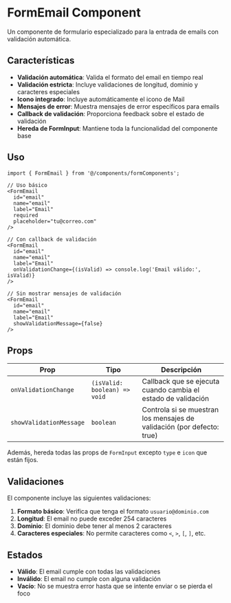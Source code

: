 # FormEmail Component

Un componente de formulario especializado para la entrada de emails con validación automática.

## Características

- **Validación automática**: Valida el formato del email en tiempo real
- **Validación estricta**: Incluye validaciones de longitud, dominio y caracteres especiales
- **Icono integrado**: Incluye automáticamente el icono de Mail
- **Mensajes de error**: Muestra mensajes de error específicos para emails
- **Callback de validación**: Proporciona feedback sobre el estado de validación
- **Hereda de FormInput**: Mantiene toda la funcionalidad del componente base

## Uso

```tsx
import { FormEmail } from '@/components/formComponents';

// Uso básico
<FormEmail
  id="email"
  name="email"
  label="Email"
  required
  placeholder="tu@correo.com"
/>

// Con callback de validación
<FormEmail
  id="email"
  name="email"
  label="Email"
  onValidationChange={(isValid) => console.log('Email válido:', isValid)}
/>

// Sin mostrar mensajes de validación
<FormEmail
  id="email"
  name="email"
  label="Email"
  showValidationMessage={false}
/>
```

## Props

| Prop | Tipo | Descripción |
|------|------|-------------|
| `onValidationChange` | `(isValid: boolean) => void` | Callback que se ejecuta cuando cambia el estado de validación |
| `showValidationMessage` | `boolean` | Controla si se muestran los mensajes de validación (por defecto: true) |

Además, hereda todas las props de `FormInput` excepto `type` e `icon` que están fijos.

## Validaciones

El componente incluye las siguientes validaciones:

1. **Formato básico**: Verifica que tenga el formato `usuario@dominio.com`
2. **Longitud**: El email no puede exceder 254 caracteres
3. **Dominio**: El dominio debe tener al menos 2 caracteres
4. **Caracteres especiales**: No permite caracteres como `<`, `>`, `[`, `]`, etc.

## Estados

- **Válido**: El email cumple con todas las validaciones
- **Inválido**: El email no cumple con alguna validación
- **Vacío**: No se muestra error hasta que se intente enviar o se pierda el foco 